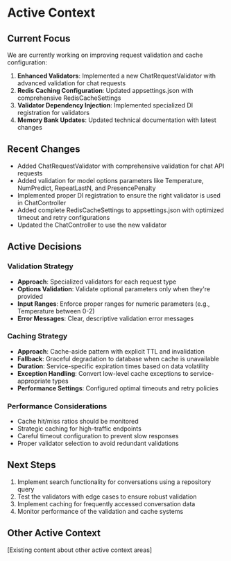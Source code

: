 # Active Context

## Current Focus

We are currently working on improving request validation and cache configuration:

1. **Enhanced Validators**: Implemented a new ChatRequestValidator with advanced validation for chat requests
2. **Redis Caching Configuration**: Updated appsettings.json with comprehensive RedisCacheSettings
3. **Validator Dependency Injection**: Implemented specialized DI registration for validators
4. **Memory Bank Updates**: Updated technical documentation with latest changes

## Recent Changes

- Added ChatRequestValidator with comprehensive validation for chat API requests
- Added validation for model options parameters like Temperature, NumPredict, RepeatLastN, and PresencePenalty
- Implemented proper DI registration to ensure the right validator is used in ChatController
- Added complete RedisCacheSettings to appsettings.json with optimized timeout and retry configurations
- Updated the ChatController to use the new validator

## Active Decisions

### Validation Strategy

- **Approach**: Specialized validators for each request type
- **Options Validation**: Validate optional parameters only when they're provided
- **Input Ranges**: Enforce proper ranges for numeric parameters (e.g., Temperature between 0-2)
- **Error Messages**: Clear, descriptive validation error messages

### Caching Strategy

- **Approach**: Cache-aside pattern with explicit TTL and invalidation
- **Fallback**: Graceful degradation to database when cache is unavailable
- **Duration**: Service-specific expiration times based on data volatility
- **Exception Handling**: Convert low-level cache exceptions to service-appropriate types
- **Performance Settings**: Configured optimal timeouts and retry policies

### Performance Considerations

- Cache hit/miss ratios should be monitored
- Strategic caching for high-traffic endpoints
- Careful timeout configuration to prevent slow responses
- Proper validator selection to avoid redundant validations

## Next Steps

1. Implement search functionality for conversations using a repository query
2. Test the validators with edge cases to ensure robust validation
3. Implement caching for frequently accessed conversation data
4. Monitor performance of the validation and cache systems

## Other Active Context

[Existing content about other active context areas]